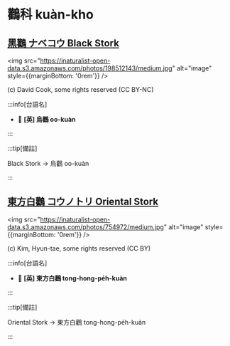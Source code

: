 # 鸛科 kuàn-kho

## [黑鸛 ナベコウ Black Stork](https://ebird.org/species/blasto1)

<img src="https://inaturalist-open-data.s3.amazonaws.com/photos/198512143/medium.jpg" alt="image" style={{marginBottom: '0rem'}} />

<p className="image-caption">
(c) David Cook, some rights reserved (CC BY-NC)
</p>

:::info[台語名]

- 🎯 **[英] 烏鸛 oo-kuàn**

:::

:::tip[備註]

Black Stork -> 烏鸛 oo-kuàn

:::

## [東方白鸛 コウノトリ Oriental Stork](https://ebird.org/species/oristo1)

<img src="https://inaturalist-open-data.s3.amazonaws.com/photos/754972/medium.jpg" alt="image" style={{marginBottom: '0rem'}} />

<p className="image-caption">
(c) Kim, Hyun-tae, some rights reserved (CC BY)
</p>

:::info[台語名]

- 🎯 **[英] 東方白鸛 tong-hong-pe̍h-kuàn**

:::

:::tip[備註]

Oriental Stork -> 東方白鸛 tong-hong-pe̍h-kuàn

:::
